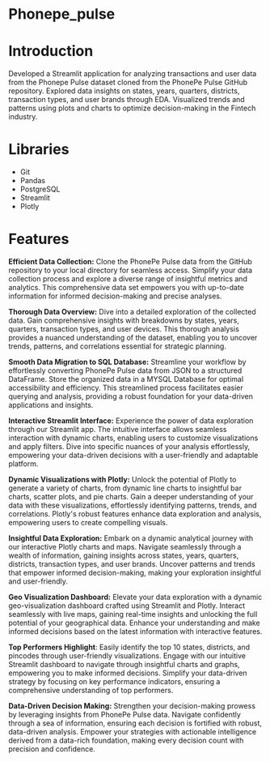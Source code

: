 # Phonepe_pulse

# Introduction
Developed a Streamlit application for analyzing transactions and user data from the Phonepe Pulse dataset cloned from the PhonePe Pulse GitHub repository. Explored data insights on states, years, quarters, districts, transaction types, and user brands through EDA. Visualized trends and patterns using plots and charts to optimize decision-making in the Fintech industry.

# Libraries
- Git
- Pandas
- PostgreSQL
- Streamlit
- Plotly

# Features
**Efficient Data Collection:** Clone the PhonePe Pulse data from the GitHub repository to your local directory for seamless access. Simplify your data collection process and explore a diverse range of insightful metrics and analytics. This comprehensive data set empowers you with up-to-date information for informed decision-making and precise analyses.

**Thorough Data Overview:** Dive into a detailed exploration of the collected data. Gain comprehensive insights with breakdowns by states, years, quarters, transaction types, and user devices. This thorough analysis provides a nuanced understanding of the dataset, enabling you to uncover trends, patterns, and correlations essential for strategic planning.

**Smooth Data Migration to SQL Database:** Streamline your workflow by effortlessly converting PhonePe Pulse data from JSON to a structured DataFrame. Store the organized data in a MYSQL Database for optimal accessibility and efficiency. This streamlined process facilitates easier querying and analysis, providing a robust foundation for your data-driven applications and insights.

**Interactive Streamlit Interface:** Experience the power of data exploration through our Streamlit app. The intuitive interface allows seamless interaction with dynamic charts, enabling users to customize visualizations and apply filters. Dive into specific nuances of your analysis effortlessly, empowering your data-driven decisions with a user-friendly and adaptable platform.

**Dynamic Visualizations with Plotly:** Unlock the potential of Plotly to generate a variety of charts, from dynamic line charts to insightful bar charts, scatter plots, and pie charts. Gain a deeper understanding of your data with these visualizations, effortlessly identifying patterns, trends, and correlations. Plotly's robust features enhance data exploration and analysis, empowering users to create compelling visuals.

**Insightful Data Exploration:** Embark on a dynamic analytical journey with our interactive Plotly charts and maps. Navigate seamlessly through a wealth of information, gaining insights across states, years, quarters, districts, transaction types, and user brands. Uncover patterns and trends that empower informed decision-making, making your exploration insightful and user-friendly.

**Geo Visualization Dashboard:** Elevate your data exploration with a dynamic geo-visualization dashboard crafted using Streamlit and Plotly. Interact seamlessly with live maps, gaining real-time insights and unlocking the full potential of your geographical data. Enhance your understanding and make informed decisions based on the latest information with interactive features.

**Top Performers Highlight**: Easily identify the top 10 states, districts, and pincodes through user-friendly visualizations. Engage with our intuitive Streamlit dashboard to navigate through insightful charts and graphs, empowering you to make informed decisions. Simplify your data-driven strategy by focusing on key performance indicators, ensuring a comprehensive understanding of top performers.

**Data-Driven Decision Making:** Strengthen your decision-making prowess by leveraging insights from PhonePe Pulse data. Navigate confidently through a sea of information, ensuring each decision is fortified with robust, data-driven analysis. Empower your strategies with actionable intelligence derived from a data-rich foundation, making every decision count with precision and confidence.
